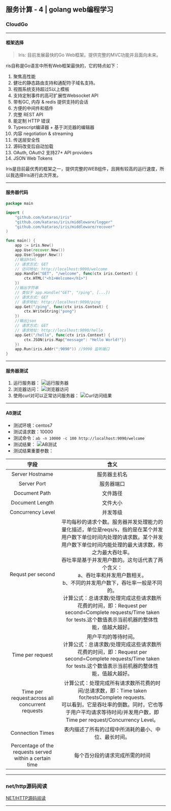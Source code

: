 ## 服务计算 - 4 | golang web编程学习
### CloudGo
---
#### 框架选择

> Iris: 目前发展最快的Go Web框架。提供完整的MVC功能并且面向未来。

ris自称是Go语言中所有Web框架最快的，它的特点如下：
1. 聚焦高性能 
2. 健壮的静态路由支持和通配符子域名支持。 
3. 视图系统支持超过5以上模板 
4. 支持定制事件的高可扩展性Websocket API 
5. 带有GC, 内存 & redis 提供支持的会话 
6. 方便的中间件和插件 
7. 完整 REST API 
8. 能定制 HTTP 错误 
9. Typescript编译器 + 基于浏览器的编辑器 
10. 内容 negotiation & streaming 
11. 传送层安全性 
12. 源码改变后自动加载 
13. OAuth, OAuth2 支持27+ API providers 
14. JSON Web Tokens

Iris是目前最优秀的框架之一，提供完整的WEB组件，且拥有较高的运行速度，所以我选择Iris进行此次开发。

---
#### 服务器代码

```go
package main

import (
	"github.com/kataras/iris"
	"github.com/kataras/iris/middleware/logger"
	"github.com/kataras/iris/middleware/recover"
)

func main() {
	app := iris.New()
	app.Use(recover.New())
	app.Use(logger.New())
	//输出html
	// 请求方式: GET
	// 访问地址: http://localhost:9090/welcome
	app.Handle("GET", "/welcome", func(ctx iris.Context) {
		ctx.HTML("<h1>Welcome</h1>")
	})
	//输出字符串
	// 类似于 app.Handle("GET", "/ping", [...])
	// 请求方式: GET
	// 请求地址: http://localhost:9090/ping
	app.Get("/ping", func(ctx iris.Context) {
		ctx.WriteString("pong")
	})
	//输出json
	// 请求方式: GET
	// 请求地址: http://localhost:9090/hello
	app.Get("/hello", func(ctx iris.Context) {
		ctx.JSON(iris.Map{"message": "Hello World!"})
	})
	app.Run(iris.Addr(":9090")) //9090 监听端口
}

```

---
#### 服务器测试
1. 运行服务器：
![运行服务器](https://segmentfault.com/img/bVbjD8c?w=558&h=104)
2. 浏览器访问：
![浏览器访问](https://segmentfault.com/img/bVbjD8e?w=467&h=209)
3. 使用curl对可以正常访问服务器：
![Curl访问结果](https://segmentfault.com/img/bVbjD8s?w=582&h=334)

---
#### AB测试

* 测试环境：centos7
* 测试请求数：10000
* 测试命令：`ab -n 10000 -c 100 http://localhost:9090/welcome`
* 测试结果：
![AB测试](https://segmentfault.com/img/bVbjD77?w=659&h=704)
* 测试结果重要参数：

|字段|含义|
| :---: | :---: |
|Server Hostname|服务器主机名|
|Server Port|服务器端口|
|Document Path|文件路径|
|Document Length|文件大小|
|Concurrency Level|并发等级|
|Requst per second|平均每秒的请求个数。服务器并发处理能力的量化描述，单位是reqs/s，指的是在某个并发用户数下单位时间内处理的请求数。某个并发用户数下单位时间内能处理的最大请求数，称之为最大吞吐率。<br>吞吐率是基于并发用户数的。这句话代表了两个含义：<br>a、吞吐率和并发用户数相关。<br>b、不同的并发用户数下，吞吐率一般是不同的。<br>计算公式：总请求数/处理完成这些请求数所花费的时间，即：Request per second=Complete requests/Time taken for tests.这个数值表示当前机器的整体性能，值越大越好。|
|Time per request|用户平均的等待时间。<br>计算公式：总请求数/处理完成这些请求数所花费的时间，即：Request per second=Complete requests/Time taken for tests.这个数值表示当前机器的整体性能，值越大越好。|
|Time per request:across all concurrent requests|计算公式：处理完成所有请求数所花费的时间/总请求数，即：Time taken for/testsComplete requests.<br>可以看到，它是吞吐率的倒数。同时，它也等于用户平均请求等待时间/并发用户数，即Time per request/Concurrency Level。|
|Connection Times|表内描述了所有的过程中所消耗的最小、中位、最长时间。|
|Percentage of the requests served within a certain time|每个百分段的请求完成所需的时间|

---
### net/http源码阅读

[NET/HTTP源码阅读](https://github.com/Liux276/ServiceComputingOnCloud/blob/master/CloudGo/httpSourceCodeReading.md)

---
